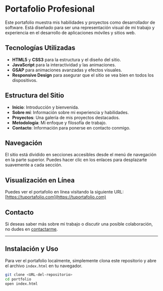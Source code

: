 # Portafolio Profesional

Este portafolio muestra mis habilidades y proyectos como desarrollador de software. Está diseñado para ser una representación visual de mi trabajo y experiencia en el desarrollo de aplicaciones móviles y sitios web.

## Tecnologías Utilizadas

- **HTML5** y **CSS3** para la estructura y el diseño del sitio.
- **JavaScript** para la interactividad y las animaciones.
- **GSAP** para animaciones avanzadas y efectos visuales.
- **Responsive Design** para asegurar que el sitio se vea bien en todos los dispositivos.

## Estructura del Sitio

- **Inicio**: Introducción y bienvenida.
- **Sobre mí**: Información sobre mi experiencia y habilidades.
- **Proyectos**: Una galería de mis proyectos destacados.
- **Metodología**: Mi enfoque y filosofía de trabajo.
- **Contacto**: Información para ponerse en contacto conmigo.

## Navegación

El sitio está dividido en secciones accesibles desde el menú de navegación en la parte superior. Puedes hacer clic en los enlaces para desplazarte suavemente a cada sección.

## Visualización en Línea

Puedes ver el portafolio en línea visitando la siguiente URL: [https://tuportafolio.com](https://tuportafolio.com)

## Contacto

Si deseas saber más sobre mi trabajo o discutir una posible colaboración, no dudes en [contactarme](mailto:tuemail@ejemplo.com).

---

## Instalación y Uso

Para ver el portafolio localmente, simplemente clona este repositorio y abre el archivo `index.html` en tu navegador.

```bash
git clone <URL-del-repositorio>
cd portfolio
open index.html